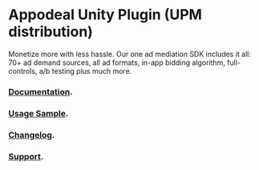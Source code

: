 # Appodeal Unity Plugin (UPM distribution)

Monetize more with less hassle. Our one ad mediation SDK includes it all: 70+ ad demand sources, all ad formats, in-app bidding algorithm, full-controls, a/b testing plus much more.

### [Documentation](https://wiki.appodeal.com/en/unity/get-started).

### [Usage Sample](Samples~/UsageSample/AppodealDemo.cs).

### [Changelog](CHANGELOG.md).

### [Support](https://faq.appodeal.com/en/articles/96628-technical-support).

